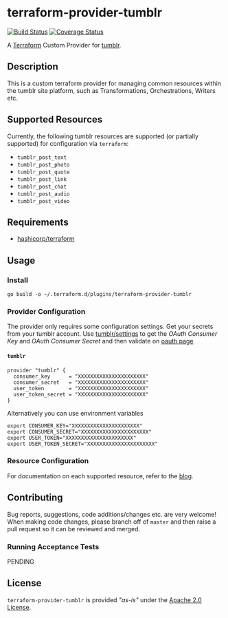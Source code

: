 # terraform-provider-tumblr 
[![Build Status](https://travis-ci.com/rfiestas/terraform-provider-tumblr.svg?branch=master)](https://travis-ci.com/rfiestas/terraform-provider-tumblr)
[![Coverage Status](https://coveralls.io/repos/github/rfiestas/terraform-provider-tumblr/badge.svg?branch=master)](https://coveralls.io/github/rfiestas/terraform-provider-tumblr?branch=master)

A [Terraform](https://www.terraform.io) Custom Provider for [tumblr](https://www.tumblr.com).

## Description

This is a custom terraform provider for managing common resources within the tumblr site platform, such as Transformations, Orchestrations, Writers etc.

## Supported Resources

Currently, the following tumblr resources are supported (or partially supported) for configuration via `terraform`:

* `tumblr_post_text`
* `tumblr_post_photo`
* `tumblr_post_quote`
* `tumblr_post_link`
* `tumblr_post_chat`
* `tumblr_post_audio`
* `tumblr_post_video`

## Requirements

* [hashicorp/terraform](https://github.com/hashicorp/terraform)

## Usage

### Install

```
go build -o ~/.terraform.d/plugins/terraform-provider-tumblr
```

### Provider Configuration

The provider only requires some configuration settings. Get your secrets from your tumblr account.
Use [tumblr/settings](https://www.tumblr.com/settings/apps) to get the *OAuth Consumer Key* and *OAuth Consumer Secret* 
and then validate on [oauth page](https://api.tumblr.com/console/calls/user/info)

#### `tumblr`

```
provider "tumblr" {
  consumer_key      = "XXXXXXXXXXXXXXXXXXXXXX"
  consumer_secret   = "XXXXXXXXXXXXXXXXXXXXXX"
  user_token        = "XXXXXXXXXXXXXXXXXXXXXX"
  user_token_secret = "XXXXXXXXXXXXXXXXXXXXXX"
}
```

Alternatively you can use environment variables

```
export CONSUMER_KEY="XXXXXXXXXXXXXXXXXXXXXX"
export CONSUMER_SECRET="XXXXXXXXXXXXXXXXXXXXXX"
export USER_TOKEN="XXXXXXXXXXXXXXXXXXXXXX"
export USER_TOKEN_SECRET="XXXXXXXXXXXXXXXXXXXXXX"
```

### Resource Configuration

For documentation on each supported resource, refer to the [blog](https://terraform-provider-for.tumblr.com/).

## Contributing

Bug reports, suggestions, code additions/changes etc. are very welcome! When making code changes, please branch off of `master` and then raise a pull request so it can be reviewed and merged.

### Running Acceptance Tests

PENDING

## License
`terraform-provider-tumblr` is provided *"as-is"* under the [Apache 2.0 License](https://www.apache.org/licenses/LICENSE-2.0).
